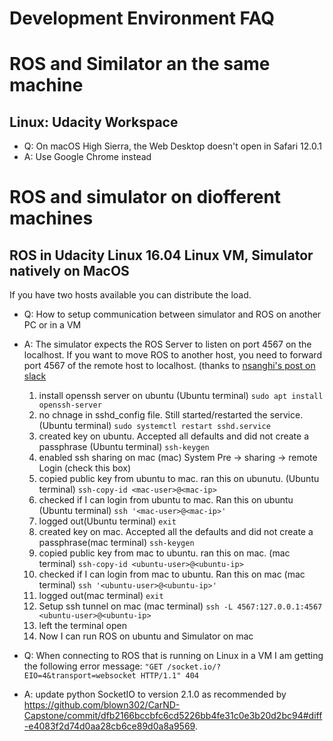 # Development Environment FAQ

# ROS and Similator an the same machine
## Linux: Udacity Workspace
* Q: On macOS High Sierra, the Web Desktop doesn't open in Safari 12.0.1
* A: Use Google Chrome instead

# ROS and simulator on diofferent machines
## ROS in Udacity Linux 16.04 Linux VM, Simulator natively on MacOS
If you have two hosts available you can distribute the load.

* Q: How to setup communication between simulator and ROS on another PC or in a VM
* A: The simulator expects the ROS Server to listen on port 4567 on the localhost. If you want to move ROS to another host, you need to forward port 4567 of the remote host to localhost. (thanks to [nsanghi's post on slack](https://carnd.slack.com/archives/C6NVDVAQ3/p1504363170000027?thread_ts=1504354174.000031)
  1. install openssh server on ubuntu (Ubuntu terminal)
     `sudo apt install openssh-server`
  1. no chnage in sshd_config file. Still started/restarted the service. (Ubuntu terminal)
     `sudo systemctl restart sshd.service`
  1. created key on ubuntu. Accepted all defaults and did not create a passphrase (Ubuntu terminal)
     `ssh-keygen`
  1. enabled ssh sharing on mac (mac)
     System Pre -> sharing -> remote Login (check this box)
  1. copied public key from ubuntu to mac. ran this on ubunutu. (Ubuntu terminal)
     `ssh-copy-id <mac-user>@<mac-ip>`
  1. checked if I can login from ubuntu to mac. Ran this on ubuntu (Ubuntu terminal)
     `ssh '<mac-user>@<mac-ip>'`
  1. logged out(Ubuntu terminal)
     `exit`
  1. created key on mac. Accepted all the defaults and did not create a passphrase(mac terminal)
     `ssh-keygen`
  1. copied public key from mac to ubuntu. ran this on mac. (mac terminal)
     `ssh-copy-id <ubuntu-user>@<ubuntu-ip>`
  1. checked if I can login from mac to ubuntu. Ran this on mac (mac terminal)
     `ssh '<ubuntu-user>@<ubuntu-ip>'`
  1. logged out(mac terminal)
     `exit`
  1. Setup ssh tunnel on mac (mac terminal)
     `ssh -L 4567:127.0.0.1:4567 <ubuntu-user>@<ubuntu-ip>`
  1. left the terminal open
  1. Now I can run ROS on ubuntu and Simulator on mac

* Q: When connecting to ROS that is running on Linux in a VM I am getting the following error message: `"GET /socket.io/?EIO=4&transport=websocket HTTP/1.1" 404`
* A: update python SocketIO to version 2.1.0 as recommended by https://github.com/blown302/CarND-Capstone/commit/dfb2166bccbfc6cd5226bb4fe31c0e3b20d2bc94#diff-e4083f2d74d0aa28cb6ce89d0a8a9569. 
